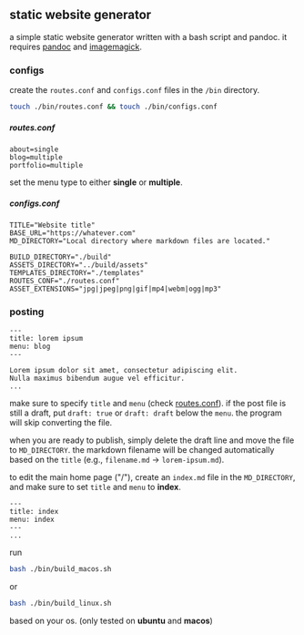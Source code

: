 ## static website generator

a simple static website generator written with a bash script and pandoc.
it requires [pandoc](https://pandoc.org/installing.html) and [imagemagick](https://imagemagick.org/script/download.php).

### configs

create the `routes.conf` and `configs.conf` files in the `/bin` directory.

```sh
touch ./bin/routes.conf && touch ./bin/configs.conf
```

##### routes.conf

```
about=single
blog=multiple
portfolio=multiple
```

set the menu type to either **single** or **multiple**.

##### configs.conf

```
TITLE="Website title"
BASE_URL="https://whatever.com"
MD_DIRECTORY="Local directory where markdown files are located."

BUILD_DIRECTORY="./build"
ASSETS_DIRECTORY="../build/assets"
TEMPLATES_DIRECTORY="./templates"
ROUTES_CONF="./routes.conf"
ASSET_EXTENSIONS="jpg|jpeg|png|gif|mp4|webm|ogg|mp3"
```

### posting

```
---
title: lorem ipsum
menu: blog
---

Lorem ipsum dolor sit amet, consectetur adipiscing elit.
Nulla maximus bibendum augue vel efficitur.
...
```

make sure to specify `title` and `menu` (check [routes.conf](#routesconf)).
if the post file is still a draft, put `draft: true` or `draft: draft` below the `menu`. the program will skip converting the file.

when you are ready to publish, simply delete the draft line and move the file to `MD_DIRECTORY`. the markdown filename will be changed automatically based on the `title` (e.g., `filename.md` -> `lorem-ipsum.md`).

to edit the main home page ("/"), create an `index.md` file in the `MD_DIRECTORY`, and make sure to set `title` and `menu` to **index**.

```
---
title: index
menu: index
---
...
```

run

```bash
bash ./bin/build_macos.sh
```

or

```bash
bash ./bin/build_linux.sh
```

based on your os. (only tested on **ubuntu** and **macos**)
